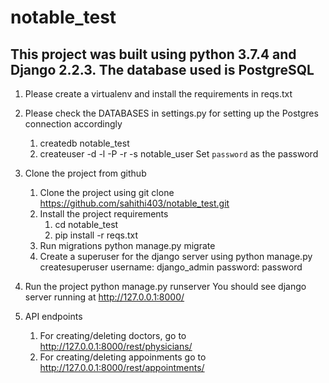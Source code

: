 # notable_test


## This project was built using python 3.7.4 and Django 2.2.3. The database used is PostgreSQL

1. Please create a virtualenv and install the requirements in reqs.txt
2. Please check the DATABASES in settings.py for setting up the Postgres connection accordingly
    1. createdb notable_test
    2. createuser -d -l -P -r -s notable_user
            Set `password` as the password
            
3. Clone the project from github
    1. Clone the project using
        git clone https://github.com/sahithi403/notable_test.git
    2. Install the project requirements
        1. cd notable_test
        2. pip install -r reqs.txt
    3. Run migrations
        python manage.py migrate
    4. Create a superuser for the django server using
            python manage.py createsuperuser
            username: django_admin
            password: password
    
4. Run the project
    python manage.py runserver
    You should see django server running at http://127.0.0.1:8000/
    
5. API endpoints
    1. For creating/deleting doctors, go to
    http://127.0.0.1:8000/rest/physicians/
    2. For creating/deleting appoinments go to
    http://127.0.0.1:8000/rest/appointments/
